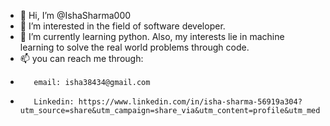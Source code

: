 - 👋 Hi, I’m @IshaSharma000
- 👀 I’m interested in the field of software developer.
- 🌱 I’m currently learning python. Also, my interests lie in machine learning to solve the real world problems through code.
- 📫 you can reach me through:
-        email: isha38434@gmail.com
-        Linkedin: https://www.linkedin.com/in/isha-sharma-56919a304?utm_source=share&utm_campaign=share_via&utm_content=profile&utm_medium=android_app
<!---
IshaSharma000/IshaSharma000 is a ✨ special ✨ repository because its `README.md` (this file) appears on your GitHub profile.
You can click the Preview link to take a look at your changes.
--->
